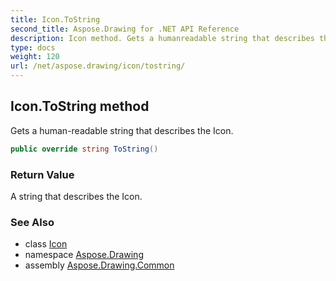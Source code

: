 ```yaml
---
title: Icon.ToString
second_title: Aspose.Drawing for .NET API Reference
description: Icon method. Gets a humanreadable string that describes the Icon
type: docs
weight: 120
url: /net/aspose.drawing/icon/tostring/
---
```

## Icon.ToString method

Gets a human-readable string that describes the Icon.

```csharp
public override string ToString()
```

### Return Value

A string that describes the Icon.

### See Also

* class [Icon](../)
* namespace [Aspose.Drawing](../../icon/)
* assembly [Aspose.Drawing.Common](../../../)


